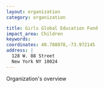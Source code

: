 ```yaml
---
layout: organization
category: organization

title: Girls Global Education Fund
impact_area: Children
keywords: 
coordinates: 40.788078,-73.972145
address: |
  128 W. 88 Street
  New York NY 10024
---
```

Organization's overview
